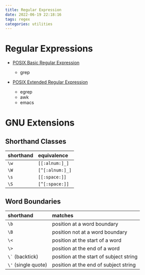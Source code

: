 ```yaml
---
title: Regular Expression
date: 2022-06-19 22:18:16
tags: regex
categories: utilities
---
```


# Regular Expressions

- [POSIX Basic Regular Expression](https://www.regular-expressions.info/posix.html#bre)
    * grep

- [POSIX Extended Regular Expression](https://www.regular-expressions.info/gnu.html#ere)
    * egrep
    * awk
    * emacs

# GNU Extensions

## Shorthand Classes

| shorthand              | equivalence                         |
|:-----------------------|:------------------------------------|
| `\w`                   | `[[:alnum:]_]`                      |
| `\W`                   | `[^[:alnum:]_]`                     |
| `\s`                   | `[[:space:]]`                       |
| `\S`                   | `[^[:space:]]`                      |

## Word Boundaries

| shorthand              | matches                                 |
|:-----------------------|:----------------------------------------|
| `\b`                   | position at a word boundary             |
| `\B`                   | position not at a word boundary         |
| `\<`                   | position at the start of a word         |
| `\>`                   | position at the end of a word           |
| `` \` `` (backtick)    | position at the start of subject string |
| `\'` (single quote)    | position at the end of subject string   |

